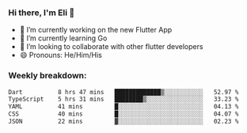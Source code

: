### Hi there, I'm Eli 👋
- 🔭 I’m currently working on the new Flutter App
- 🌱 I’m currently learning Go
- 🦄 I’m looking to collaborate with other flutter developers
- 😄 Pronouns: He/Him/His

### Weekly breakdown:
<!--START_SECTION:waka-->

```txt
Dart          8 hrs 47 mins   █████████████▒░░░░░░░░░░░   52.97 %
TypeScript    5 hrs 31 mins   ████████▒░░░░░░░░░░░░░░░░   33.23 %
YAML          41 mins         █░░░░░░░░░░░░░░░░░░░░░░░░   04.13 %
CSS           40 mins         █░░░░░░░░░░░░░░░░░░░░░░░░   04.07 %
JSON          22 mins         ▓░░░░░░░░░░░░░░░░░░░░░░░░   02.23 %
```

<!--END_SECTION:waka-->
